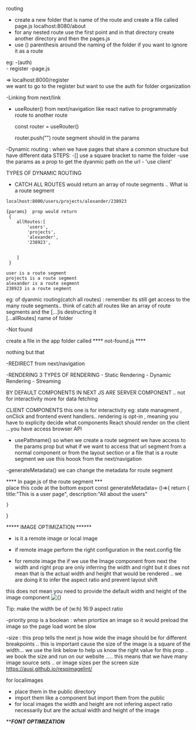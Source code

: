 routing 
   - create a new folder that is name of the route and create a file called page.js
   localhost:8080/about     
   - for any nested route use the first point and in that directory create another directory and then the pages.js 
   - use () parenthesis around the naming of the folder if you want to ignore it as a route 

   eg: -(auth)            
         - register
             -page.js 

=> localhost:8000/register   
   we want to go to the register but want to use the auth for folder organization




-Linking    from next/link
     <Link href='' >


- useRouter()    from next/navigation
   like react native to programmably route to another route

   const router = useRouter()

   router.push("")  route segment should in the params

-Dynamic routing : when we have pages that share a common structure but have different data
        STEPS:
        -[]  use a square bracket   to name the folder
        -use the params as a prop to get the dyanmic path on the url 
        - 'use client'


   TYPES OF DYNAMIC ROUTING 
   - CATCH ALL ROUTES 
       would return an array of route segments .. What is a route segment 

    localhost:8000/users/projects/alexander/238923

    {params}  prop would return 
     {
        allRoutes:[
            'users',
            'projects',
            'alexander', 
            '238923',


        ]
     }

    user is a route segment
    projects is a route segment 
    alexander is a route segment 
    238923 is a route segment 


eg: of dyanmic routing(catch all routes) : remember its still get access to the many route segments.. think of catch all routes like an array of route segments and the [...]is destructing it  
    [...allRoutes]   name of folder 



-Not found 

 create a file in the app folder called 
  ****  not-found.js ****   

  nothing but that 




-REDIRECT   from next/navigation






-RENDERING 
      3 TYPES OF RENDERING 
         - Static Rendering
         - Dynamic Rendering 
         - Streaming


BY DEFAULT COMPONENTS IN NEXT JS ARE SERVER COMPONENT .. not for interactivity more for data fetching 


CLIENT COMPONENTS
this one is for interactivity eg: state managment , onClick and frontend event handlers.. rendering is opt-in , meaning you have to explicity decide what components React should render on the client ...you have access browser API
        




- usePathname()   so when we create a route segment we have access to the params prop but what if we want to access that url segment from a normal component or from the layout section or a file that is a route segment we use this hoook from the next/navigation



-generateMetadata()     we can change the metadata for route segment 

**** In page.js of the route segment ***  
    place this code at the bottom 
export const generateMetadata= ()=>{
    return {
        title:"This is a user page", 
        description:"All about the users"

    }
}








***** IMAGE OPTIMIZATION ******
- is it a remote image or local image 
- if remote image perform the right configuration in the next.config file 

- for remote image the if we use the Image component from next the width and right prop are only inferring the width and right but it does not mean that is the actual width and height that would be rendered .. we are doing it to infer the aspect ratio and prevent layout shift
 
 this does not mean you need to provide the default width and height of the image  component
 <Image src ={} width={650} height={366} alt = {} size={} loading ='lazy' priority={}>

Tip: make the width be of (w:h) 16:9 aspect ratio

 -priority prop is a boolean : when priortize an image so it would preload the image so the page load wont be slow

-size  : this prop tells the next js how wide the image should be for different breakpoints .. this is important cause the size of the image is a square of the width...  we use the link below to help us know the right value for this prop .. we book the size and run on our website ..... this means that we have many image source sets .. or image sizes per the screen size 
 https://ausi.github.io/respimagelint/




 for localimages 
 - place them in the public directory 
 - import them like a component but import them from the public 
 - for local images the width and height are not infering aspect ratio necessarily but are the actual width and height of the image 





 *****FONT OPTIMIZATION***
     


